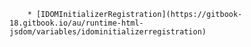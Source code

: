         * [IDOMInitializerRegistration](https://gitbook-18.gitbook.io/au/runtime-html-jsdom/variables/idominitializerregistration)
